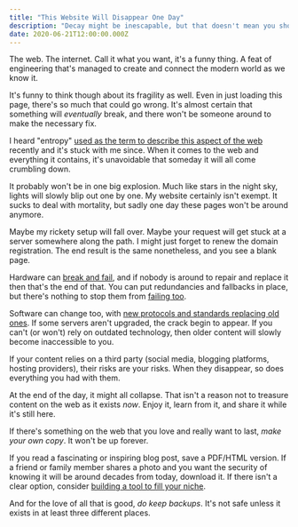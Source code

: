 ```yaml
---
title: "This Website Will Disappear One Day"
description: "Decay might be inescapable, but that doesn't mean you shouldn't enjoy the present"
date: 2020-06-21T12:00:00.000Z
---
```


The web. The internet. Call it what you want, it's a funny thing. A feat of engineering that's managed to create and connect the modern world as we know it.

It's funny to think though about its fragility as well. Even in just loading this page, there's so much that could go wrong. It's almost certain that something will _eventually_ break, and there won't be someone around to make the necessary fix.

<!--more-->

I heard "entropy" [used as the term to describe this aspect of the web](https://www.youtube.com/watch?v=BxV14h0kFs0) recently and it's stuck with me since. When it comes to the web and everything it contains, it's unavoidable that someday it will all come crumbling down.

It probably won't be in one big explosion. Much like stars in the night sky, lights will slowly blip out one by one. My website certainly isn't exempt. It sucks to deal with mortality, but sadly one day these pages won't be around anymore.

Maybe my rickety setup will fall over. Maybe your request will get stuck at a server somewhere along the path. I might just forget to renew the domain registration. The end result is the same nonetheless, and you see a blank page.

Hardware can [break and fail](https://spectrum.ieee.org/riskfactor/telecom/internet/georgian-woman-accidentally-brings-down-armenias-internet), and if nobody is around to repair and replace it then that's the end of that. You can put redundancies and fallbacks in place, but there's nothing to stop them from [failing too](https://www.reddit.com/r/sysadmin/comments/haro1x/tmobile_it_wasnt_dns/).

Software can change too, with [new protocols and standards replacing old ones](https://hacks.mozilla.org/2020/02/its-the-boot-for-tls-1-0-and-tls-1-1/). If some servers aren't upgraded, the crack begin to appear. If you can't (or won't) rely on outdated technology, then older content will slowly become inaccessible to you.

If your content relies on a third party (social media, blogging platforms, hosting providers), their risks are your risks. When they disappear, so does everything you had with them.

At the end of the day, it might all collapse. That isn't a reason not to treasure content on the web as it exists _now_. Enjoy it, learn from it, and share it while it's still here.

If there's something on the web that you love and really want to last, _make your own copy_. It won't be up forever.

If you read a fascinating or inspiring blog post, save a PDF/HTML version. If a friend or family member shares a photo and you want the security of knowing it will be around decades from today, download it. If there isn't a clear option, consider [building a tool to fill your niche](https://tyler.io/grannysmith/).

And for the love of all that is good, _do keep backups_. It's not safe unless it exists in at least three different places.
